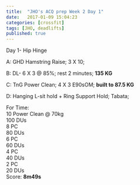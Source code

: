 ```yaml
---
title:  "JHO's ACQ prep Week 2 Day 1"
date:   2017-01-09 15:04:23
categories: [crossfit]
tags: [JHO, deadlifts]
published: true
---
```

Day 1- Hip Hinge

A: GHD Hamstring Raise; 3 X 10; 

B: DL- 6 X 3 @ 85%; rest 2 minutes; **135 KG**

C: TnG Power Clean; 4 X 3 E90sOM; **built to 87.5 KG**

D: Hanging L-sit hold + Ring Support Hold; Tabata;

For Time:  
10 Power Clean @ 70kg  
100 DUs  
8 PC  
80 DUs  
6 PC  
60 DUs  
4 PC  
40 DUs  
2 PC  
20 DUs  
Score: **8m49s**